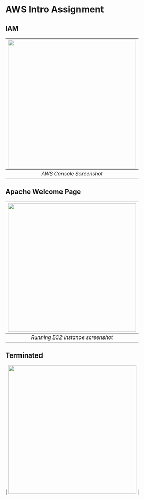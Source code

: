 # AWS Intro Assignment

## IAM

| <img src="https://github.com/illinoistech-itm/pjain24/blob/master/ITMO-544/Week-4/images/IAM.PNG" alt="" style="width: 400px;"/> |
|:--:| 
| *AWS Console Screenshot* |


## Apache Welcome Page

| <img src="https://github.com/illinoistech-itm/pjain24/blob/master/ITMO-544/Week-4/images/Apache.PNG" alt="" style="width: 400px;"/> |
|:--:| 
| *Running EC2 instance screenshot* |


## Terminated



| <img src="https://github.com/illinoistech-itm/pjain24/blob/master/ITMO-544/Week-4/images/terminated1.PNG" alt="" style="width: 400px;"/> |
